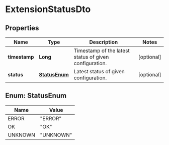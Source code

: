 

# ExtensionStatusDto


## Properties

| Name | Type | Description | Notes |
|------------ | ------------- | ------------- | -------------|
|**timestamp** | **Long** | Timestamp of the latest status of given configuration. |  [optional] |
|**status** | [**StatusEnum**](#StatusEnum) | Latest status of given configuration. |  [optional] |



## Enum: StatusEnum

| Name | Value |
|---- | -----|
| ERROR | &quot;ERROR&quot; |
| OK | &quot;OK&quot; |
| UNKNOWN | &quot;UNKNOWN&quot; |



